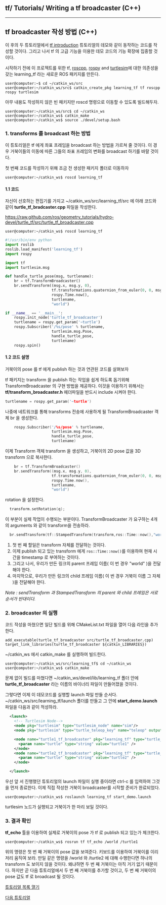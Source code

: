 ## tf/ Tutorials/ Writing a tf broadcaster (C++)



---


## tf broadcaster 작성 방법 (C++)

이 후의 두 튜토리얼에서 [tf introduction](http://wiki.ros.org/tf/Tutorials/Introduction%20to%20tf) 튜토리얼의 데모와 같이 동작하는 코드를 작성할 것이다. 그리고 나서 tf 의 고급 기능을 이용한 데모 코드의 기능 확장에 집중할 것이다.

시작하기 전에 이 프로젝트를 위한  tf, [roscpp](http://wiki.ros.org/roscpp), [rospy](http://wiki.ros.org/rospy) and [turtlesim](./turtlesim.md)에 대한 의존성을 갖는 learning_tf 라는 새로운 ROS 패키지를 만든다.

```
user@computer:~$ cd ~/catkin_ws/src
user@computer:~/catkin_ws/src$ catkin_create_pkg learning_tf tf roscpp rospy turtlesim
```

아무 내용도 작성하지 않은 빈 패키지만 roscd 명령으로 이동할 수 있도록 빌드해두자.

```
user@computer:~/catkin_ws/src$ cd ~/catkin_ws
user@computer:~/catkin_ws$ catkin_make
user@computer:~/catkin_ws$ source ./devel/setup.bash
```



### 1. transforms 를 broadcast 하는 방법 

이 튜토리얼은 tf 에게 좌표 프레임을 broadcast 하는 방법을 가르쳐 줄 것이다. 이 경우 거북이들의 이동에 따른 그들의 좌표 프레임의 변화를 broadcast 하기를 바랄 것이다.

첫 번째 코드를 작성하기 위해 조금 전 생성한 패키지 폴더로 이동하자

```
user@computer:~/catkin_ws$ roscd learning_tf
```



#### 1.1 코드

자신이 선호하는 편집기를 가지고 ~/catkin_ws/src/learning_tf/src 에 아래 코드와 같이 **turtle_tf_bradcaster.cpp** 파일을 작성한다.

<https://raw.github.com/ros/geometry_tutorials/hydro-devel/turtle_tf/src/turtle_tf_broadcaster.cpp>

```
user@computer:~/catkin_ws$ roscd learning_tf
```

```python
#!/usr/bin/env python  
import roslib
roslib.load_manifest('learning_tf')
import rospy

import tf
import turtlesim.msg

def handle_turtle_pose(msg, turtlename):
    br = tf.TransformBroadcaster()
    br.sendTransform((msg.x, msg.y, 0),
                     tf.transformations.quaternion_from_euler(0, 0, msg.theta),
                     rospy.Time.now(),
                     turtlename,
                     "world")

if __name__ == '__main__':
    rospy.init_node('turtle_tf_broadcaster')
    turtlename = rospy.get_param('~turtle')
    rospy.Subscriber('/%s/pose' % turtlename,
                     turtlesim.msg.Pose,
                     handle_turtle_pose,
                     turtlename)
    rospy.spin()
```





#### 1.2 코드 설명

거북이의 pose 를 tf 에게 publish 하는 것과 연관된 코드를 살펴보자

tf 패키지는 transform 을 publish 하는 작업을  쉽게 하도록 돕기위해 TransformBroadcaster 의 구현 방법을 제공하다. 이것을 이용하기 위해서는 **tf/transform_broadcaster.h** 헤더파일을 반드시 include 시켜야 한다.

```c++
turtlename = rospy.get_param('~turtle')
```

나중에 네트워크를 통해 transforms 전송에 사용하게 될 TransformBroadcaster 객체 br 을 생성한다.

```c++
	rospy.Subscriber('/%s/pose' % turtlename,
                     turtlesim.msg.Pose,
                     handle_turtle_pose,
                     turtlename)
```

이제 Transform 객체 transform 을 생성하고, 거북이의 2D pose 값을 3D transform 으로 복사한다. 

```c++
	br = tf.TransformBroadcaster()
	br.sendTransform((msg.x, msg.y, 0),
                     tf.transformations.quaternion_from_euler(0, 0, msg.theta),
                     rospy.Time.now(),
                     turtlename,
                     "world")
```

rotation 을 설정한다.

```c++
  transform.setRotation(q);
```

이 부분이 실제 작업이 수행되는 부분이다. TransformBroadcaster 가 요구하는 4개의 arguments 와 같이 transform을 전송하라.

```c++
  br.sendTransform(tf::StampedTransform(transform,ros::Time::now(),"world",turtle_name));
```

1. 첫 번 째 할일은 transform 자체를 전달하는 것이다.
2. 이제 publish 되고 있는 transform 에게 `ros::Time::now()`를 이용하여 현재 시간을 timestamp 로 부여하는 것이다.
3. 그리고 나서, 우리가 만든 링크의 parent 프레임 이름( 이 번 경우 "world" )을 전달해야 한다.
4. 마지막으로, 우리가 만든 링크의 child 프레임 이름( 이 번 경우 거북이 이름 그 자체 )을 전달해야 한다.

*Note :  sendTransform 과 StampedTransform 의 parent 와 child 프레임은 서로 순서가 반대이다.*



### 2. broadcaster 의 실행

코드 작성을 마쳤으면 일단 빌드를 위해 CMakeList.txt 파일을 열어 다음 라인을 추가한다.

```shell
add_executable(turtle_tf_broadcaster src/turtle_tf_broadcaster.cpp)
target_link_libraries(turtle_tf_broadcaster ${catkin_LIBRARIES})
```

~/catkin_ws 에서 catkin_make 를 실행하여 빌드한다.

```
user@computer:~/catkin_ws/src/learning_tf$ cd ~/catkin_ws
user@computer:~/catkin_ws$ catkin_make
```

문제 없이 빌드를 마쳤다면 ~/catkin_ws/devel/lib/learning_tf 폴더 안에  **turtle_tf_broadcaster** 라는 이름의 바이너리 파일이 만들어졌을 것이다.

그렇다면 이제 이 데모코드를 실행할 launch 파일 만들 순서다. ~/catkin_ws/src/learning_tf/launch 폴더를 만들고 그 안에 **start_demo.launch** 파일을 다음과 같이 적성하라.

```xml
  <launch>
    <!-- Turtlesim Node-->
    <node pkg="turtlesim" type="turtlesim_node" name="sim"/>
    <node pkg="turtlesim" type="turtle_teleop_key" name="teleop" output="screen"/>

    <node name="turtle1_tf_broadcaster" pkg="learning_tf" type="turtle_tf_broadcaster.py" respawn="false" output="screen" >
      <param name="turtle" type="string" value="turtle1" />
    </node>
    <node name="turtle2_tf_broadcaster" pkg="learning_tf" type="turtle_tf_broadcaster.py" respawn="false" output="screen" >
      <param name="turtle" type="string" value="turtle2" /> 
    </node>

  </launch>
```

우선 앞 서 진행했던 튜토리얼의 launch 파일이 실행 중이라면 ctrl-c 를 입력하여 그것을 먼저 종료한다. 이제 직접 작성한 거북이 broadcaster를 시작할 준비가 완료되었다.

```
user@computer:~/catkin_ws$ roslaunch learning_tf start_demo.launch
```

turtlesim 노드가 실행되고 거북이가 한 마리 보일 것이다.



### 3. 결과 확인

**tf_echo** 툴을 이용하여 실제로 거북이의 pose 가 tf 로 publish 되고 있는가 체크한다.

```
user@computer:~/catkin_ws$ rosrun tf tf_echo /world /turtle1
```

위의 명령은 첫 번 째 거북이의 pose 값을 보여준다. 키보드를 이용하여 거북이를 이리저리 움직여 보라. 만일 같은 명령을 /world 와 /turtle2 에 대해 수행한다면 하나의 transform 도 보이지 않을 것이다. 왜냐하면 두 번 째 거북이는 아직 거기 없기 때문이다. 하지만 곧 다음 튜토리얼에서 두 번 째 거북이를 추가할 것이고, 두 번 째 거북이의 pose 값도 tf 로 broadcast 될 것이다.

[튜토리얼 목록 열기](../README.md)

[다음 튜토리얼](./tf_3_listener.md)